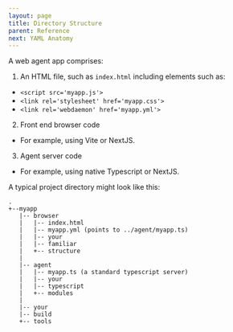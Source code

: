 ```yaml
---
layout: page
title: Directory Structure
parent: Reference
next: YAML Anatomy
---
```

A web agent app comprises:
1. An HTML file, such as `index.html` including elements such as:
  - `<script src='myapp.js'>`
  - `<link rel='stylesheet' href='myapp.css'>`
  - `<link rel='webdaemon' href='myapp.yml'>`
2. Front end browser code
  - For example, using Vite or NextJS.
3. Agent server code
  - For example, using native Typescript or NextJS.

A typical project directory might look like this:

```
.
+--myapp
   |-- browser
   |   |-- index.html
   |   |-- myapp.yml (points to ../agent/myapp.ts)
   |   |-- your
   |   |-- familiar
   |   +-- structure
   |
   |-- agent
   |   |-- myapp.ts (a standard typescript server)
   |   |-- your
   |   |-- typescript
   |   +-- modules
   |
   |-- your
   |-- build
   +-- tools

```
